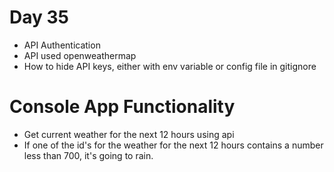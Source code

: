# Day 35 
- API Authentication
- API used openweathermap
- How to hide API keys, either with env variable or config file in gitignore

# Console App Functionality
- Get current weather for the next 12 hours using api
- If one of the id's for the weather for the next 12 hours contains a number less than 700, it's going to rain.

